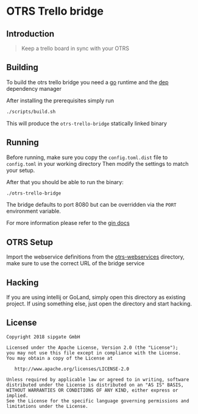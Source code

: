 # OTRS Trello bridge

## Introduction

> Keep a trello board in sync with your OTRS


## Building

To build the otrs trello bridge you need a [go](https://golang.org/doc/install) runtime
and the [dep](https://golang.github.io/dep/docs/installation.html) dependency manager

After installing the prerequisites simply run
```bash
./scripts/build.sh
```

This will produce the `otrs-trello-bridge` statically linked binary

## Running

Before running, make sure you copy the `config.toml.dist` file to `config.toml` in your working directory
Then modify the settings to match your setup.

After that you should be able to run the binary:
```bash
./otrs-trello-bridge
```

The bridge defaults to port 8080 but can be overridden via the `PORT` environment variable.

For more information please refer to the [gin docs](https://gin-gonic.github.io/gin/)

## OTRS Setup

Import the webservice definitions from the [otrs-webservices](otrs-webservices) directory, make sure to use the correct URL of the bridge service

## Hacking

If you are using intellij or GoLand, simply open this directory as existing project.
If using something else, just open the directory and start hacking.

## License

```text
Copyright 2018 sipgate GmbH

Licensed under the Apache License, Version 2.0 (the "License");
you may not use this file except in compliance with the License.
You may obtain a copy of the License at

   http://www.apache.org/licenses/LICENSE-2.0

Unless required by applicable law or agreed to in writing, software
distributed under the License is distributed on an "AS IS" BASIS,
WITHOUT WARRANTIES OR CONDITIONS OF ANY KIND, either express or implied.
See the License for the specific language governing permissions and
limitations under the License.
```